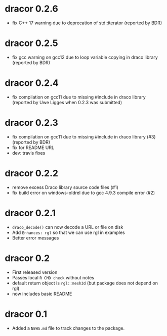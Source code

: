 # dracor 0.2.6

* fix C++ 17 warning due to deprecation of std::iterator
  (reported by BDR)

# dracor 0.2.5

* fix gcc warning on gcc12 due to loop variable copying in draco library
  (reported by BDR)

# dracor 0.2.4

* fix compilation on gcc11 due to missing #include in draco library
  (reported by Uwe Ligges when 0.2.3 was submitted)

# dracor 0.2.3

* fix compilation on gcc11 due to missing #include in draco library (#3)
  (reported by BDR)
* fix for README URL
* dev: travis fixes

# dracor 0.2.2

* remove excess Draco library source code files (#1)
* fix build error on windows-oldrel due to gcc 4.9.3 compile error (#2)

# dracor 0.2.1

* `draco_decode()` can now decode a URL or file on disk
* Add `Enhances: rgl` so that we can use rgl in examples
* Better error messages

# dracor 0.2

* First released version
* Passes local `R CMD check` without notes
* default return object is `rgl::mesh3d` (but package does not depend on rgl)
* now includes basic README

# dracor 0.1

* Added a `NEWS.md` file to track changes to the package.
